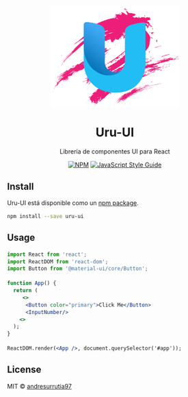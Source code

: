<p align="center">
  <a href="http://ant.design">
    <img width="300" src="./src/Assets/logoUi.png">
  </a>
</p>

<h1 align="center">Uru-UI</h1>

<div align="center"> 
  
  Librería de componentes UI para React

  [![NPM](https://img.shields.io/npm/v/uru-ui.svg)](https://www.npmjs.com/package/uru-ui) [![JavaScript Style Guide](https://img.shields.io/badge/code_style-standard-brightgreen.svg)](https://standardjs.com)

</div>



## Install

Uru-UI está disponible como un [npm package](https://www.npmjs.com/package/uru-ui).

```bash
npm install --save uru-ui
```

## Usage

```jsx
import React from 'react';
import ReactDOM from 'react-dom';
import Button from '@material-ui/core/Button';

function App() {
  return (
     <>
      <Button color="primary">Click Me</Button>
      <InputNumber/>
    <>
  );
}

ReactDOM.render(<App />, document.querySelector('#app'));
```

## License

MIT © [andresurrutia97](https://github.com/andresurrutia97)
